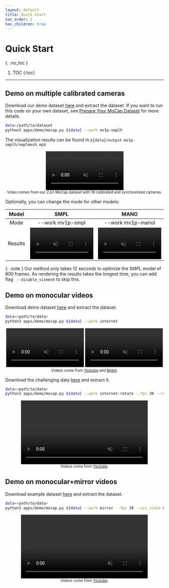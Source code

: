 ```yaml
---
layout: default
title: Quick Start
nav_order: 2
has_children: true
---
```


# Quick Start
{: .no_toc }

1. TOC
{:toc}
---

## Demo on multiple calibrated cameras

Download our demo dataset [here](https://zjueducn-my.sharepoint.com/:u:/g/personal/s_q_zju_edu_cn/ESnS1ix5LtxMqV_MWXQJMM4BoxRt5NQ5RmkYo4d5iZueAQ?e=shtmUJ) and extract the dataset. If you want to run this code on your own dataset, see [Prepare Your MoCap Dataset](./prepare_mocap.md) for more details.

```bash
data=/path/to/dataset
python3 apps/demo/mocap.py ${data} --work mv1p-smplh
```

The visualization results can be found in `${data}/output-mv1p-smplh/smplmesh.mp4`

<div align="center">
    <video width="49%" playsinline="" autoplay="autoplay" loop="loop" preload="" muted=""><source src="../videos/mocap-feng-smplh.mp4" type="video/mp4">
    </video>
    <br>
    <sup>Video comes from our ZJU-MoCap dataset with 19 calibrated and synchronized cameras.</sup>
</div>

Optionally, you can change the mode for other models:

|Model|SMPL|MANO|
|:----:|:----:|:----:|
|Mode|--work mv1p-smpl|--work mv1p-manol|
|Results|<video width="100%" playsinline="" autoplay="autoplay" loop="loop" preload="" muted=""><source src="../videos/mocap-feng-vposer.mp4" type="video/mp4"></video>|<video width="100%" playsinline="" autoplay="autoplay" loop="loop" preload="" muted=""><source src="../videos/mocap-feng-handl.mp4" type="video/mp4"></video>|

{: .note }
Our method only takes 12 seconds to optimize the SMPL model of 800 frames. As rendering the results takes the longest time, you can add flag ` --disable_vismesh` to skip this.

## Demo on monocular videos

Download demo dataset [here](https://zjueducn-my.sharepoint.com/:u:/g/personal/s_q_zju_edu_cn/ET-rr5vcXQ9DrORrmmRlOpgBttcEtdmL-tZAx5J124_jiw?e=tC96Mo) and extract the dataset.

```bash
data=<path/to/data>
python3 apps/demo/mocap.py ${data} --work internet
```

<div align="center">
    <video width="49%" playsinline="" autoplay="autoplay" loop="loop" preload="" muted=""><source src="../videos/1v1p-test-cxk.mp4" type="video/mp4">
    </video>
    <video width="49%" playsinline="" autoplay="autoplay" loop="loop" preload="" muted=""><source src="../videos/1v1p-test-wa.mp4" type="video/mp4">
    </video>
    <br>
    <sup>Videos come from <a href="https://www.youtube.com/watch?v=GLu5YwiAtC4">Youtube</a> and <a href="https://www.bilibili.com/video/BV12X4y1c7AD?p=1">Bilibili</a>.</sup>
</div>

Download the challenging data [here](https://zjueducn-my.sharepoint.com/:u:/g/personal/s_q_zju_edu_cn/EYPPCKzPEIBNrfagBryBJsUBdQ9Sv-y_CicaNPlSSQud_A?e=pJpIQv) and extract it.

```bash
data=<path/to/data>
python3 apps/demo/mocap.py ${data} --work internet-rotate --fps 30 --render_side
```

<div align="center">
    <video width="80%" playsinline="" autoplay="autoplay" loop="loop" preload="" muted=""><source src="../videos/1v1p-test-yusheng.mp4" type="video/mp4">
    </video>
    <br>
    <sup>Videos come from <a href="https://www.youtube.com/watch?v=23EfsN7vEOA">Youtube</a>.</sup>
</div>

## Demo on monocular+mirror videos

Download example dataset [here](https://zjueducn-my.sharepoint.com/:u:/g/personal/s_q_zju_edu_cn/EZQDFJ-m3gNKiu1lMHMinK4BhsfKOBnCPngEL9mR0OmwZg?e=O5yUo0) and extract the dataset.


```bash
data=<path/to/data>
python3 apps/demo/mocap.py ${data} --work mirror --fps 30 --vis_scale 0.5
```

<div align="center">
    <video width="80%" playsinline="" autoplay="autoplay" loop="loop" preload="" muted=""><source src="../videos/mirror-test-youtube.mp4" type="video/mp4">
    </video>
    <br>
    <sup>Videos come from <a href="https://www.youtube.com/watch?v=hVDPS-f6K5o">Youtube</a>.</sup>
</div>

<!-- ## Demo on static mesh

Download example mesh [here](https://zjueducn-my.sharepoint.com/:u:/g/personal/s_q_zju_edu_cn/Ea1qJYUnhcJLiQEZIHd6atYBKeYKVWNEHAw23dpAGNKQwg?e=taa4KU) and extract the dataset.

```bash
# Render the example mesh `xuzhen`
data=/path/to/data
python3 apps/vis/render_mesh.py ${data}/meshes/xuzhen --start -110 --up x --num 180
# Extract the keypoints if you use your own renderer datasets

```

After this, run our code to recover the pose parameters.

```bash
python3 apps/demo/mocap.py ${data} --mode scan --mono --render_side
```

The results in `${data}/output-mono-scan/smplmesh/xuzhen.mp4`:
 -->


<!-- ## Demo on monocular Mirrored-Human datasets

Download demo dataset [here](xxx) and extract the dataset.

```bash
python3 apps/demo/mocap.py ${data} --work mirror --mono
```

Results can be found in `${data}/output-mirror`.

<div align="center">
    <video width="70%" playsinline="" autoplay="autoplay" loop="loop" preload="" muted=""><source src="../videos/mocap-handr-k3d.mp4" type="video/mp4">
    </video>
    <br>
    <sup>Input 3D keypoints(left) and output MANO mesh(right) without smoothing.</sup>
    <br>
    <sup>Data comes from <a href="https://mks0601.github.io/InterHand2.6M/">InterHand2.6M dataset</a>/test/Capture0/ROM04_RT_Occlusion.</sup>
</div>


## Demo on 3D hand keypoints

Download demo dataset [here](../datasets/ROM04_RT_Occlusion.zip) and extract the dataset.

```bash
data=/path/to/ROM04_RT_Occlusion
python3 apps/fit/run_mocap.py ${data} --mode handr-kpts3d
```

Results can be found in `${data}/output-handr-kpts3d`.

<div align="center">
    <video width="70%" playsinline="" autoplay="autoplay" loop="loop" preload="" muted=""><source src="../videos/mocap-handr-k3d.mp4" type="video/mp4">
    </video>
    <br>
    <sup>Input 3D keypoints(left) and output MANO mesh(right) without smoothing.</sup>
    <br>
    <sup>Data comes from <a href="https://mks0601.github.io/InterHand2.6M/">InterHand2.6M dataset</a>/test/Capture0/ROM04_RT_Occlusion.</sup>
</div> -->
<!-- 
## Demo for Neuralbody

Prepare data:

```bash
python3 apps/postprocess/write_vertices.py ${data}/output-vposer-3d/smpl ${data}/output-vposer-3d/vertices --cfg_model ${data}/output-vposer-3d/cfg_model.yml --mode vertices
```

```bash
data=/path/to/data
# Train Neuralbody:
python3 apps/neuralbody/demo.py ${data} --mode neuralbody --gpus 0,
# Render Neuralbody:
python3 apps/neuralbody/demo.py ${data} --mode neuralbody --gpus 0, --demo
```

You can replace the mode `neuralbody` to `aninerf`

```bash
data=/path/to/data
# Train Animatable-NeRF:
python3 apps/neuralbody/demo.py ${data} --mode aninerf --gpus 0,
# Render Animatable-NeRF:
python3 apps/neuralbody/demo.py ${data} --mode aninerf --gpus 0, --demo
``` -->